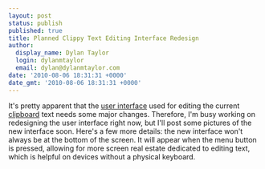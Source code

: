 ```yaml
---
layout: post
status: publish
published: true
title: Planned Clippy Text Editing Interface Redesign
author:
  display_name: Dylan Taylor
  login: dylanmtaylor
  email: dylan@dylanmtaylor.com
date: '2010-08-06 18:31:31 +0000'
date_gmt: '2010-08-06 18:31:31 +0000'
---
```

<p>It's pretty apparent that the <a class="zem_slink" title="User interface" rel="wikipedia" href="http://en.wikipedia.org/wiki/User_interface">user interface</a> used for editing the current <a class="zem_slink" title="Clipboard (software)" rel="wikipedia" href="http://en.wikipedia.org/wiki/Clipboard_%28software%29">clipboard</a> text needs some major changes. Therefore, I'm busy working on redesigning the user interface right now, but I'll post some pictures of the new interface soon. Here's a few more details: the new interface won't always be at the bottom of the screen. It will appear when the menu button is pressed, allowing for more screen real estate dedicated to editing text, which is helpful on devices without a physical <span class="zem_slink">keyboard</span>.</p>
